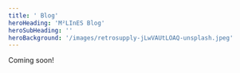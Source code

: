 ```yaml
---
title: ' Blog'
heroHeading: 'M²LInES Blog'
heroSubHeading: ''
heroBackground: '/images/retrosupply-jLwVAUtLOAQ-unsplash.jpeg'
---
```


Coming soon!
